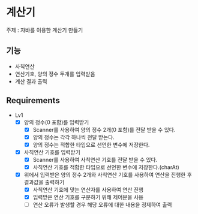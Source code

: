 # 계산기

주제 : 자바를 이용한 계산기 만들기

## 기능
- 사칙연산
- 연산기호, 양의 정수 두개를 입력받음
- 계산 결과 출력

## Requirements
- Lv1
  - [x] 양의 정수(0 포함)를 입력받기
    - [x] Scanner를 사용하여 양의 정수 2개(0 포함)를 전달 받을 수 있다.
    - [x] 양의 정수는 각각 하나씩 전달 받는다.
    - [x] 양의 정수는 적합한 타입으로 선언한 변수에 저장한다.
  - [x] 사칙연산 기호를 입력받기
    - [x] Scanner를 사용하여 사칙연산 기호를 전달 받을 수 있다.
    - [x] 사칙연산 기호를 적합한 타입으로 선언한 변수에 저장한다.(charAt)
  - [x] 위에서 입력받은 양의 정수 2개와 사칙연산 기호를 사용하여 연산을 진행한 후 결과값을 출력하기
    - [x] 사칙연산 기호에 맞는 연산자를 사용하여 연산 진행
    - [x] 입력받은 연산 기호를 구분하기 위해 제어문을 사용
    - [ ] 연산 오류가 발생할 경우 해당 오류에 대한 내용을 정제하여 출력
